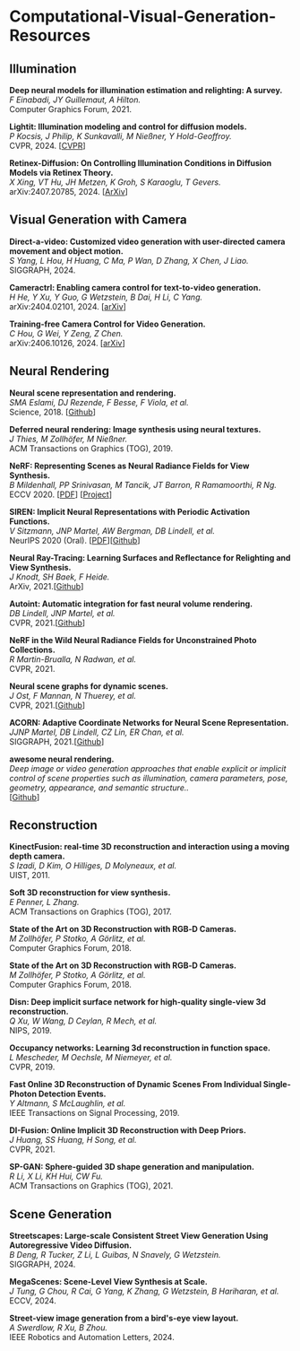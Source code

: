 # Computational-Visual-Generation-Resources

## Illumination

**Deep neural models for illumination estimation and relighting: A survey.**<br>
*F Einabadi, JY Guillemaut, A Hilton.*<br>
Computer Graphics Forum, 2021.

**Lightit: Illumination modeling and control for diffusion models.**<br>
*P Kocsis, J Philip, K Sunkavalli, M Nießner, Y Hold-Geoffroy.*<br>
CVPR, 2024.
[[CVPR](https://openaccess.thecvf.com/content/CVPR2024/papers/Kocsis_LightIt_Illumination_Modeling_and_Control_for_Diffusion_Models_CVPR_2024_paper.pdf)]

**Retinex-Diffusion: On Controlling Illumination Conditions in Diffusion Models via Retinex Theory.**<br>
*X Xing, VT Hu, JH Metzen, K Groh, S Karaoglu, T Gevers.*<br>
arXiv:2407.20785, 2024.
[[ArXiv](https://arxiv.org/pdf/2407.20785)]

## Visual Generation with Camera

**Direct-a-video: Customized video generation with user-directed camera movement and object motion.**<br>
*S Yang, L Hou, H Huang, C Ma, P Wan, D Zhang, X Chen, J Liao.*<br>
SIGGRAPH, 2024.

**Cameractrl: Enabling camera control for text-to-video generation.**<br>
*H He, Y Xu, Y Guo, G Wetzstein, B Dai, H Li, C Yang.*<br>
arXiv:2404.02101, 2024.
[[arXiv](https://arxiv.org/pdf/2404.02101)]

**Training-free Camera Control for Video Generation.**<br>
*C Hou, G Wei, Y Zeng, Z Chen.*<br>
arXiv:2406.10126, 2024.
[[arXiv](https://arxiv.org/pdf/2406.10126)]

## Neural Rendering

**Neural scene representation and rendering.**<br>
*SMA Eslami, DJ Rezende, F Besse, F Viola, et al.*<br>
Science, 2018.
[[Github](https://github.com/deepmind/gqn-datasets)]

**Deferred neural rendering: Image synthesis using neural textures.**<br>
*J Thies, M Zollhöfer, M Nießner.*<br>
ACM Transactions on Graphics (TOG), 2019.

**NeRF: Representing Scenes as Neural Radiance Fields for View Synthesis.**<br>
*B Mildenhall, PP Srinivasan, M Tancik, JT Barron, R Ramamoorthi, R Ng.*<br>
ECCV 2020. [[PDF](https://arxiv.org/abs/2003.08934)] [[Project](http://tancik.com/nerf)]

**SIREN: Implicit Neural Representations with Periodic Activation Functions.**<br>
*V Sitzmann, JNP Martel, AW Bergman, DB Lindell, et al.*<br>
NeurIPS 2020 (Oral). [[PDF](https://arxiv.org/abs/2006.09661)][[Github](http://vsitzmann.github.io/siren/)]

**Neural Ray-Tracing: Learning Surfaces and Reflectance for Relighting and View Synthesis.**<br>
*J Knodt, SH Baek, F Heide.*<br>
ArXiv, 2021.[[Github](https://github.com/princeton-computational-imaging/neural_raytracing)]

**Autoint: Automatic integration for fast neural volume rendering.**<br>
*DB Lindell, JNP Martel, et al.*<br>
CVPR, 2021.[[Github](https://github.com/princeton-computational-imaging/neural-scene-graphs)]

**NeRF in the Wild Neural Radiance Fields for Unconstrained Photo Collections.**<br>
*R Martin-Brualla, N Radwan, et al.*<br>
CVPR, 2021.

**Neural scene graphs for dynamic scenes.**<br>
*J Ost, F Mannan, N Thuerey, et al.*<br>
CVPR, 2021.[[Github](https://github.com/princeton-computational-imaging/neural-scene-graphs)]

**ACORN: Adaptive Coordinate Networks for Neural Scene Representation.**<br>
*JJNP Martel, DB Lindell, CZ Lin, ER Chan, et al.*<br>
SIGGRAPH, 2021.[[Github](https://github.com/computational-imaging/ACORN)]

**awesome neural rendering.**<br>
*Deep image or video generation approaches that enable explicit or implicit control of scene properties such as illumination, camera parameters, pose, geometry, appearance, and semantic structure..*<br>
[[Github](https://github.com/weihaox/awesome-neural-rendering)]

## Reconstruction

**KinectFusion: real-time 3D reconstruction and interaction using a moving depth camera.**<br>
*S Izadi, D Kim, O Hilliges, D Molyneaux, et al.*<br>
UIST, 2011.

**Soft 3D reconstruction for view synthesis.**<br>
*E Penner, L Zhang.*<br>
ACM Transactions on Graphics (TOG), 2017.

**State of the Art on 3D Reconstruction with RGB‐D Cameras.**<br>
*M Zollhöfer, P Stotko, A Görlitz, et al.*<br>
Computer Graphics Forum, 2018.

**State of the Art on 3D Reconstruction with RGB‐D Cameras.**<br>
*M Zollhöfer, P Stotko, A Görlitz, et al.*<br>
Computer Graphics Forum, 2018.

**Disn: Deep implicit surface network for high-quality single-view 3d reconstruction.**<br>
*Q Xu, W Wang, D Ceylan, R Mech, et al.*<br>
NIPS, 2019.

**Occupancy networks: Learning 3d reconstruction in function space.**<br>
*L Mescheder, M Oechsle, M Niemeyer, et al.*<br>
CVPR, 2019.

**Fast Online 3D Reconstruction of Dynamic Scenes From Individual Single-Photon Detection Events.**<br>
*Y Altmann, S McLaughlin, et al.*<br>
IEEE Transactions on Signal Processing, 2019.

**DI-Fusion: Online Implicit 3D Reconstruction with Deep Priors.**<br>
*J Huang, SS Huang, H Song, et al.*<br>
CVPR, 2021.

**SP-GAN: Sphere-guided 3D shape generation and manipulation.**<br>
*R Li, X Li, KH Hui, CW Fu.*<br>
ACM Transactions on Graphics (TOG), 2021.

## Scene Generation

**Streetscapes: Large-scale Consistent Street View Generation Using Autoregressive Video Diffusion.**<br>
*B Deng, R Tucker, Z Li, L Guibas, N Snavely, G Wetzstein.*<br>
SIGGRAPH, 2024.

**MegaScenes: Scene-Level View Synthesis at Scale.**<br>
*J Tung, G Chou, R Cai, G Yang, K Zhang, G Wetzstein, B Hariharan, et al.*<br>
ECCV, 2024.

**Street-view image generation from a bird's-eye view layout.**<br>
*A Swerdlow, R Xu, B Zhou.*<br>
IEEE Robotics and Automation Letters, 2024.
